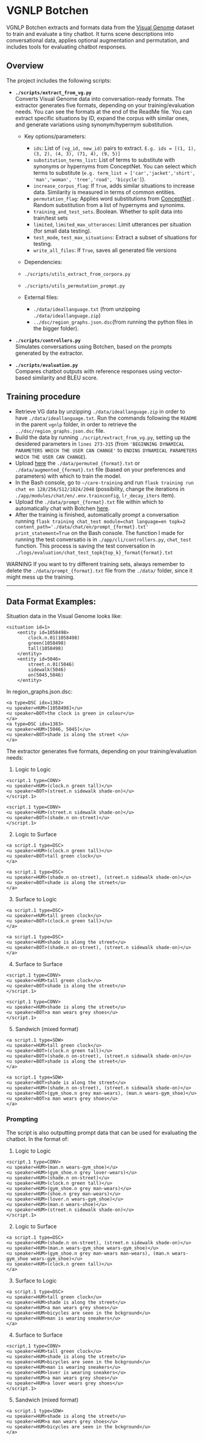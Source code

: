 # VGNLP Botchen

VGNLP Botchen extracts and formats data from the [Visual Genome](https://homes.cs.washington.edu/~ranjay/visualgenome/index.html) dataset to train and evaluate a tiny chatbot. It turns scene descriptions into conversational data, applies optional augmentation and permutation, and includes tools for evaluating chatbot responses.

## Overview

The project includes the following scripts:

- **`./scripts/extract_from_vg.py`**  
  Converts Visual Genome data into conversation-ready formats. The extractor generates five formats, depending on your training/evaluation needs. You can see the formats at the end of the ReadMe file. You can extract specific situations by ID, expand the corpus with similar ones, and generate variations using synonym/hypernym substitution. 
  
  - Key options/parameters:
  
    - `ids`: List of `(vg_id, new_id)` pairs to extract. `E.g. ids = [(1, 1), (3, 2), (4, 3), (71, 4), (9, 5)]`
    - `substitution_terms_list`: List of terms to substitute with synonyms or hypernyms from ConceptNet. You can select which terms to substitute (`e.g. term_list = ['car','jacket','shirt', 'man','woman', 'tree','road', 'bicycle']`).
    - `increase_corpus_flag`: If `True`, adds similar situations to increase data. Similarity is measured in terms of common entities.
    - `permutation_flag`: Applies word substitutions from [ConceptNet](https://conceptnet.io/) . Random substitution from a list of hypernyms and synonims. 
    - `training_and_test_sets`. Boolean. Whether to split data into train/test sets
    - `limited`, `limited_max_utterances`: Limit utterances per situation (for small data testing).
    - `test_mode`, `test_max_situations`: Extract a subset of situations for testing.
    - `write_all_files`: If `True`, saves all generated file versions
    
  -  Dependencies:
    
    - `./scripts/utils_extract_from_corpora.py`
    - `./scripts/utils_permutation_prompt.py`
    - External files:
    
      - `./data/ideallanguage.txt` (from unzipping `./data/ideallanguage.zip`)
      - `../dsc/region_graphs.json.dsc`(from running the python files in the bigger folder).

- **`./scripts/controllers.py`**  
  Simulates conversations using Botchen, based on the prompts generated by the extractor.

- **`./scripts/evaluation.py`**  
  Compares chatbot outputs with reference responses using vector-based similarity and BLEU score.

## Training procedure

- Retrieve VG data by unzipping ```./data/ideallanguage.zip``` in order to have ```./data/ideallanguage.txt```. Run the commands following the ```README``` in the parent ```vgnlp``` folder, in order to retrieve the ```../dsc/region_graphs.json.dsc``` file. 
- Build the data by running ```./script/extract_from_vg.py```, setting up the desidered parameters in ```lines 273-315``` (from ```'BEGINNING DYNAMICAL PARAMETERS WHICH THE USER CAN CHANGE'``` to ```ENDING DYNAMICAL PARAMETERS WHICH THE USER CAN CHANGE```).
- Upload [here](https://denotation.eu.pythonanywhere.com/train/) the ```./data/permuted_{format}.txt``` or ```./data/augmented_{format}.txt``` file (based on your preferences and parameters) with which to train the model.
- In the Bash console, go to ```~/care-training``` and run ```flask training run chat en 128/256/512/1024/2048``` (possibility, change the iterations in ```./app/modules/chat/en/.env.trainconfig```, ```lr_decay_iters``` item).
- Upload the ```./data/prompt_{format}.txt``` file within which to automatically chat with Botchen [here](https://denotation.eu.pythonanywhere.com/train/).
- After the training is finished, automatically prompt a conversation running ```flask training chat_test module=chat language=en topk=2 content_path='./data/chat/en/prompt_{format}.txt' print_statement=True``` on the Bash console. The function I made for running the test conversatio is in ```./app/cli/controllers.py```, ```chat_test``` function. This process is saving the test conversation in ```./logs/evaluation/chat_test_topk{top_k}_format{format}.txt```

WARNING If you want to try different training sets, always remember to delete the ```./data/prompt_{format}.txt``` file from the ```./data/``` folder, since it might mess up the training.
                              
***

## Data Format Examples:

Situation data in the Visual Genome looks like:

  ```
  <situation id=1>
      <entity id=1058498>
          clock.n.01(1058498)
          green(1058498)
          tall(1058498)
      </entity>
      <entity id=5046>
          street.n.01(5046)
          sidewalk(5046)
          on(5045,5046)
      </entity>
  ```

In region_graphs.json.dsc:

  ```
  <a type=DSC idx=1382>
  <u speaker=HUM>[1058498]</u>
  <u speaker=BOT>the clock is green in colour</u>
  </a>
  <a type=DSC idx=1383>
  <u speaker=HUM>[5046, 5045]</u>
  <u speaker=BOT>shade is along the street </u>
  </a>
  ```

The extractor generates five formats, depending on your training/evaluation needs:

1. Logic to Logic 
  ```
  <script.1 type=CONV> 
  <u speaker=HUM>(clock.n green tall)</u>
  <u speaker=BOT>(street.n sidewalk shade-on)</u>
  </script.1>
  
  <script.1 type=CONV>
  <u speaker=HUM>(street.n sidewalk shade-on)</u>
  <u speaker=BOT>(shade.n on-street)</u>
  </script.1>
  ```
2. Logic to Surface
  ```
  <a script.1 type=DSC>
  <u speaker=HUM>(clock.n green tall)</u>
  <u speaker=BOT>tall green clock</u>
  </a>
  
  <a script.1 type=DSC>
  <u speaker=HUM>(shade.n on-street), (street.n sidewalk shade-on)</u>
  <u speaker=BOT>shade is along the street</u>
  </a>
  ```

3. Surface to Logic
  ```
  <a script.1 type=DSC>
  <u speaker=HUM>tall green clock</u>
  <u speaker=BOT>(clock.n green tall)</u>
  </a>
  
  <a script.1 type=DSC>
  <u speaker=HUM>shade is along the street</u>
  <u speaker=BOT>(shade.n on-street), (street.n sidewalk shade-on)</u>
  </a>
  ```

4. Surface to Surface
  ```
  <script.1 type=CONV>
  <u speaker=HUM>tall green clock</u>
  <u speaker=BOT>shade is along the street</u>
  </script.1>
  
  <script.1 type=CONV>
  <u speaker=HUM>shade is along the street</u>
  <u speaker=BOT>a man wears grey shoes</u>
  </script.1>
  ```

5. Sandwich (mixed format)
```
<a script.1 type=SDW>
<u speaker=HUM>tall green clock</u>
<u speaker=BOT>(clock.n green tall)</u>
<u speaker=BOT>(shade.n on-street), (street.n sidewalk shade-on)</u>
<u speaker=BOT>shade is along the street</u>
</a>

<a script.1 type=SDW>
<u speaker=BOT>shade is along the street</u>
<u speaker=HUM>(shade.n on-street), (street.n sidewalk shade-on)</u>
<u speaker=BOT>(gym_shoe.n grey man-wears), (man.n wears-gym_shoe)</u>
<u speaker=BOT>a man wears grey shoes</u>
</a>
```

### Prompting

The script is also outputting prompt data that can be used for evaluating the chatbot. In the format of:

1. Logic to Logic 
  ```
  <script.1 type=CONV>
  <u speaker=HUM>(man.n wears-gym_shoe)</u>
  <u speaker=HUM>(gym_shoe.n grey lover-wears)</u>
  <u speaker=HUM>(shade.n on-street)</u>
  <u speaker=HUM>(clock.n green tall)</u>
  <u speaker=HUM>(gym_shoe.n grey man-wears)</u>
  <u speaker=HUM>(shoe.n grey man-wears)</u>
  <u speaker=HUM>(lover.n wears-gym_shoe)</u>
  <u speaker=HUM>(man.n wears-shoe)</u>
  <u speaker=HUM>(street.n sidewalk shade-on)</u>
  </script.1>
  ```

2. Logic to Surface
  ```
  <a script.1 type=DSC>
  <u speaker=HUM>(shade.n on-street), (street.n sidewalk shade-on)</u>
  <u speaker=HUM>(man.n wears-gym_shoe wears-gym_shoe)</u>
  <u speaker=HUM>(gym_shoe.n grey man-wears man-wears), (man.n wears-gym_shoe wears-gym_shoe)</u>
  <u speaker=HUM>(clock.n green tall)</u>
  </a>
  ```

3. Surface to Logic
  ```
  <a script.1 type=DSC>
  <u speaker=HUM>tall green clock</u>
  <u speaker=HUM>shade is along the street</u>
  <u speaker=HUM>a man wears grey shoes</u>
  <u speaker=HUM>bicycles are seen in the bckground</u>
  <u speaker=HUM>man is wearing sneakers</u>
  </a>
  ```

4. Surface to Surface
  ```
  <script.1 type=CONV>
  <u speaker=HUM>tall green clock</u>
  <u speaker=HUM>shade is along the street</u>
  <u speaker=HUM>bicycles are seen in the bckground</u>
  <u speaker=HUM>man is wearing sneakers</u>
  <u speaker=HUM>lover is wearing sneakers</u>
  <u speaker=HUM>a man wears grey shoes</u>
  <u speaker=HUM>a lover wears grey shoes</u>
  </script.1>
  ```
5. Sandwich (mixed format)
  ```
  <a script.1 type=SDW>
  <u speaker=HUM>shade is along the street</u>
  <u speaker=HUM>a man wears grey shoes</u>
  <u speaker=HUM>bicycles are seen in the bckground</u>
  </a>
  ```
